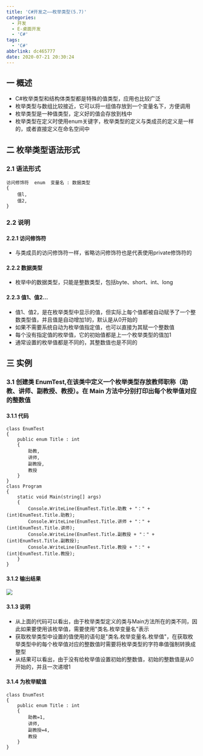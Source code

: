 ```yaml
---
title: 'C#开发之——枚举类型(5.7)'
categories:
  - 开发
  - E-桌面开发
  - 'C#'
tags:
  - 'C#'
abbrlink: dc465777
date: 2020-07-21 20:30:24
---
```

## 一 概述

* C#枚举类型和结构体类型都是特殊的值类型，应用也比较广泛
* 枚举类型与数组比较接近，它可以将一组值存放到一个变量名下，方便调用
* 枚举类型是一种值类型，定义好的值会存放到栈中
* 枚举类型在定义时使用enum关键字，枚举类型的定义与类成员的定义是一样的，或者直接定义在命名空间中

<!--more-->

## 二 枚举类型语法形式

### 2.1 语法形式

```
访问修饰符  enum  变量名 : 数据类型
{
    值l,
    值2,
}
```

### 2.2 说明

#### 2.2.1 访问修饰符

* 与类成员的访问修饰符一样，省略访问修饰符也是代表使用private修饰符的

#### 2.2.2 数据类型

* 枚举中的数据类型，只能是整数类型，包括byte、short、int、long

#### 2.2.3 值1、值2...

* 值1、值2，是在枚举类型中显示的值，但实际上每个值都被自动赋予了一个整数类型值，并且值是自动增加1的，默认是从0开始的
* 如果不需要系统自动为枚举值指定值，也可以直接为其赋一个整数值
* 每个没有指定值的枚举值，它的初始值都是上一个枚举类型的值加1
* 通常设置的枚举值都是不同的，其整数值也是不同的

## 三 实例

### 3.1 <font size=3> 创建类 EnumTest,在该类中定义一个枚举类型存放教师职称（助教、讲师、副教授、教授）。在 Main 方法中分别打印出每个枚举值对应的整数值 </font>

#### 3.1.1 代码

```
class EnumTest
{
    public enum Title : int
    {
        助教,
        讲师,
        副教授,
        教授
    }
}
class Program
{
    static void Main(string[] args)
    {
        Console.WriteLine(EnumTest.Title.助教 + "：" + (int)EnumTest.Title.助教);
        Console.WriteLine(EnumTest.Title.讲师 + "：" + (int)EnumTest.Title.讲师);
        Console.WriteLine(EnumTest.Title.副教授 + "：" + (int)EnumTest.Title.副教授);
        Console.WriteLine(EnumTest.Title.教授 + "：" + (int)EnumTest.Title.教授);
    }
}
```

 #### 3.1.2 输出结果

![][1]

#### 3.1.3 说明

* 从上面的代码可以看出，由于枚举类型定义的类与Main方法所在的类不同，因此如果要使用该枚举值，需要使用"类名.枚举变量名"表示
* 获取枚举类型中设置的值使用的语句是"类名.枚举变量名.枚举值"，在获取枚举类型中的每个枚举值对应的整数值时需要将枚举类型的字符串值强制转换成整型
* 从结果可以看出，由于没有给枚举值设置初始的整数值，初始的整数值是从0开始的，并且一次递增1

#### 3.1.4 为枚举赋值

```
class EnumTest
{
    public enum Title : int
    {
        助教=1,
        讲师,
        副教授=4,
        教授
    }
}
```



[1]:https://cdn.jsdelivr.net/gh/PGzxc/CDN/blog-image/csharp-enum-teacher.png
